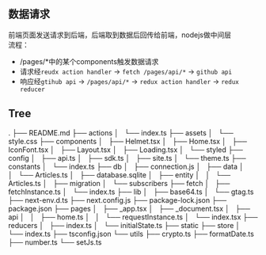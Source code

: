 ## 数据请求  
前端页面发送请求到后端，后端取到数据后回传给前端，nodejs做中间层  
流程：
- /pages/*中的某个components触发数据请求
- 请求经`reudx action handler` -> `fetch /pages/api/*` -> `github api`
- 响应经`gtihub api` -> `/pages/api/*` -> `redux action handler` -> `redux reducer`  

## Tree
.
├── README.md
├── actions
│   └── index.ts
├── assets
│   └── style.css
├── components
│   ├── Helmet.tsx
│   ├── Home.tsx
│   ├── IconFont.tsx
│   ├── Layout.tsx
│   ├── Loading.tsx
│   └── styled
├── config
│   ├── api.ts
│   ├── sdk.ts
│   ├── site.ts
│   └── theme.ts
├── constants
│   └── index.ts
├── db
│   ├── connection.js
│   ├── data
│   │   └── Articles.ts
│   ├── database.sqlite
│   ├── entity
│   │   └── Articles.ts
│   ├── migration
│   └── subscribers
├── fetch
│   ├── fetchInstance.ts
│   └── index.ts
├── lib
│   ├── base64.ts
│   └── gtag.ts
├── next-env.d.ts
├── next.config.js
├── package-lock.json
├── package.json
├── pages
│   ├── _app.tsx
│   ├── _document.tsx
│   ├── api
│   │   ├── home.ts
│   │   └── requestInstance.ts
│   └── index.tsx
├── reducers
│   ├── index.ts
│   └── initialState.ts
├── static
├── store
│   └── index.ts
├── tsconfig.json
└── utils
    ├── crypto.ts
    ├── formatDate.ts
    ├── number.ts
    └── setJs.ts
